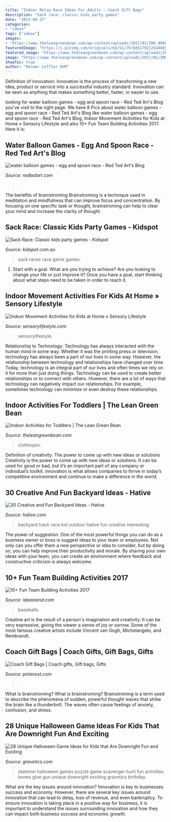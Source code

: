 ```yaml
---
title: "Indoor Relay Race Ideas For Adults : Coach Gift Bags"
description: "Sack race: classic kids party games"
date: "2023-09-27"
categories:
- "ideas"
tags: ["ideas"]
images:
- "https://www.theleangreenbean.com/wp-content/uploads/2017/01/IMG_0980-e1485524844164.jpg"
featuredImage: "https://i.pinimg.com/originals/6d/51/79/6d5179212544665f9cd4a72f2572b111.jpg"
featured_image: "https://www.theleangreenbean.com/wp-content/uploads/2017/01/IMG_0980-e1485524844164.jpg"
image: "https://www.theleangreenbean.com/wp-content/uploads/2017/01/IMG_0980-e1485524844164.jpg"
ShowToc: true
author: "Delmer Leffler DVM"
---
```



Definition of innovation:
Innovation is the process of transforming a new idea, product or service into a successful industry standard. Innovation can be seen as anything that makes something better, faster, or easier to use.

	

		
looking for water balloon games - egg and spoon race - Red Ted Art&#039;s Blog you've visit to the right page. We have 8 Pics about water balloon games - egg and spoon race - Red Ted Art&#039;s Blog like water balloon games - egg and spoon race - Red Ted Art&#039;s Blog, Indoor Movement Activities for Kids at Home » Sensory Lifestyle and also 10+ Fun Team Building Activities 2017. Here it is:
		
    
## Water Balloon Games - Egg And Spoon Race - Red Ted Art&#039;s Blog

<img loading=lazy src="https://www.redtedart.com/wp-content/uploads/2015/07/water-balloon-games-egg-and-spoon-race.jpg" onerror="this.onerror=null;this.src='https://tse1.mm.bing.net/th?id=OIP.1DkKXeWJSC96g7OTojTz4gHaLH&amp;pid=15.1';" alt="water balloon games - egg and spoon race - Red Ted Art&#039;s Blog">

_Source: redtedart.com_

>. 

	

The benefits of brainstroming
Brainstroming is a technique used in meditation and mindfulness that can improve focus and concentration. By focusing on one specific task or thought, brainstroming can help to clear your mind and increase the clarity of thought.

    
## Sack Race: Classic Kids Party Games - Kidspot

<img loading=lazy src="https://cdn.newsapi.com.au/image/v1/6848e58d13be7f3303e217f3a5f5ee59" onerror="this.onerror=null;this.src='https://tse4.mm.bing.net/th?id=OIP.6daR5V7dy0d--msjyod7IQHaEc&amp;pid=15.1';" alt="Sack Race: Classic kids party games - Kidspot">

_Source: kidspot.com.au_

>sack races race game games. 

	

1. Start with a goal. What are you trying to achieve? Are you looking to change your life or just improve it? Once you have a goal, start thinking about what steps need to be taken in order to reach it.

    
## Indoor Movement Activities For Kids At Home » Sensory Lifestyle

<img loading=lazy src="https://www.sensorylifestyle.com/wp-content/uploads/2017/12/Bowling--1024x731.jpg" onerror="this.onerror=null;this.src='https://tse4.mm.bing.net/th?id=OIP.zqExGZwoGyUZT8QTJXGs7QHaFS&amp;pid=15.1';" alt="Indoor Movement Activities for Kids at Home » Sensory Lifestyle">

_Source: sensorylifestyle.com_

>sensorylifestyle. 

	

Relationship to Technology:
Technology has always interacted with the human mind in some way. Whether it was the printing press or television, technology has always been a part of our lives in some way. However, the relationship between technology and relationships have changed over time. 
Today, technology is an integral part of our lives and often times we rely on it for more than just doing things. Technology can be used to create better relationships or to connect with others. However, there are a lot of ways that technology can negatively impact our relationships. For example, sometimes technology can minimize or even destroy these relationships.

    
## Indoor Activities For Toddlers | The Lean Green Bean

<img loading=lazy src="https://www.theleangreenbean.com/wp-content/uploads/2017/01/IMG_0980-e1485524844164.jpg" onerror="this.onerror=null;this.src='https://tse2.mm.bing.net/th?id=OIP.JJXB2wQWcVhSPoRl8KCIfgHaHa&amp;pid=15.1';" alt="Indoor Activities for Toddlers | The Lean Green Bean">

_Source: theleangreenbean.com_

>clothespin. 

	

Definition of creativity: The power to come up with new ideas or solutions
Creativity is the power to come up with new ideas or solutions. It can be used for good or bad, but it’s an important part of any company or individual’s toolkit. innovation is what allows companies to thrive in today’s competitive environment and continue to make a difference in the world.

    
## 30 Creative And Fun Backyard Ideas - Hative

<img loading=lazy src="https://hative.com/wp-content/uploads/2015/03/backyard-ideas/10-outdoor-race-car-track-for-kid.jpg" onerror="this.onerror=null;this.src='https://tse3.mm.bing.net/th?id=OIP.sglk_cXBGtdB6v2sFXf85AHaEL&amp;pid=15.1';" alt="30 Creative and Fun Backyard Ideas - Hative">

_Source: hative.com_

>backyard track race kid outdoor hative fun creative interesting. 

	

The power of suggestion.
One of the most powerful things you can do as a business owner or boss is suggest ideas to your team or employees. Not only can you offer them a new perspective or idea to consider, but by doing so, you can help improve their productivity and morale. By sharing your own ideas with your team, you can create an environment where feedback and constructive criticism is always welcome.

    
## 10+ Fun Team Building Activities 2017

<img loading=lazy src="https://ideastand.com/wp-content/uploads/2017/08/team-building/13-team-building-activities-fun.jpg" onerror="this.onerror=null;this.src='https://tse1.mm.bing.net/th?id=OIP.lp594kg8b6C_01-rUMxDfgHaLH&amp;pid=15.1';" alt="10+ Fun Team Building Activities 2017">

_Source: ideastand.com_

>baseballs. 

	

Creative art is the result of a person's imagination and creativity. It can be very expressive, giving the viewer a sense of joy or sorrow. Some of the most famous creative artists include Vincent van Gogh, Michelangelo, and Rembrandt.

    
## Coach Gift Bags | Coach Gifts, Gift Bags, Gifts

<img loading=lazy src="https://i.pinimg.com/originals/6d/51/79/6d5179212544665f9cd4a72f2572b111.jpg" onerror="this.onerror=null;this.src='https://tse2.mm.bing.net/th?id=OIP.cUeTTAnTy7ZoKFosr_BupgHaJ4&amp;pid=15.1';" alt="Coach Gift Bags | Coach gifts, Gift bags, Gifts">

_Source: pinterest.com_

>. 

	

What is brainstroming?
What is brainstroming? Brainstroming is a term used to describe the phenomena of sudden, powerful thought waves that strike the brain like a thunderbolt. The waves often cause feelings of anxiety, confusion, and stress.

    
## 28 Unique Halloween Game Ideas For Kids That Are Downright Fun And Exciting

<img loading=lazy src="http://www.gravetics.com/wp-content/uploads/2017/07/Skeleton-Puzzle.jpg" onerror="this.onerror=null;this.src='https://tse4.mm.bing.net/th?id=OIP.UrSpWd7duhC6Y5eMtJDjkgHaJ4&amp;pid=15.1';" alt="28 Unique Halloween Game Ideas for Kids that Are Downright Fun and Exciting">

_Source: gravetics.com_

>skeleton halloween games puzzle game scavenger hunt fun activities bones glue gun unique downright exciting gravetics birthday. 

	

What are the key issues around innovation?
Innovation is key to businesses success and economy. However, there are several key issues around innovation that can lead to delay, loss of revenue, and even bankruptcy. To ensure innovation is taking place in a positive way for business, it is important to understand the issues surrounding innovation and how they can impact both business success and economic growth.


